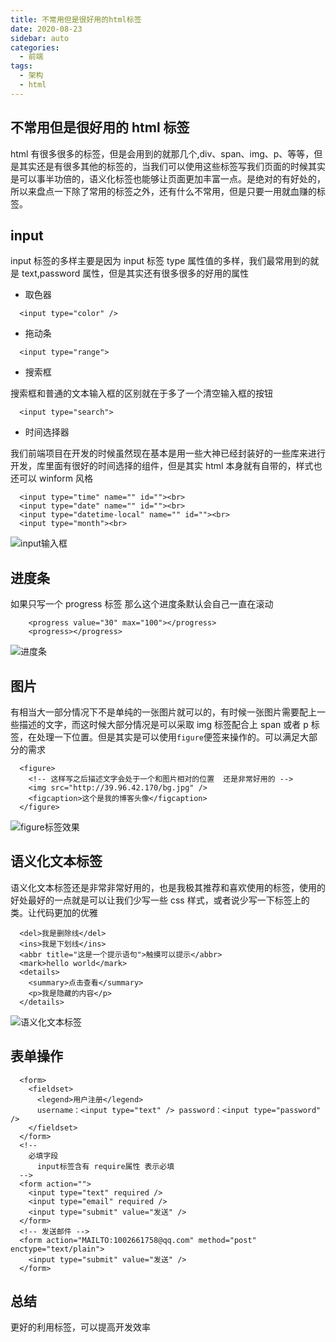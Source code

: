 ```yaml
---
title: 不常用但是很好用的html标签
date: 2020-08-23
sidebar: auto
categories:
  - 前端
tags:
  - 架构
  - html
---
```


## 不常用但是很好用的 html 标签

html 有很多很多的标签，但是会用到的就那几个,div、span、img、p、等等，但是其实还是有很多其他的标签的，当我们可以使用这些标签写我们页面的时候其实是可以事半功倍的，语义化标签也能够让页面更加丰富一点。是绝对的有好处的，所以来盘点一下除了常用的标签之外，还有什么不常用，但是只要一用就血赚的标签。

<!-- more -->

## input

input 标签的多样主要是因为 input 标签 type 属性值的多样，我们最常用到的就是 text,password 属性，但是其实还有很多很多的好用的属性

- 取色器

```
  <input type="color" />
```

- 拖动条

```
  <input type="range">
```

- 搜索框

搜索框和普通的文本输入框的区别就在于多了一个清空输入框的按钮

```
  <input type="search">
```

- 时间选择器

我们前端项目在开发的时候虽然现在基本是用一些大神已经封装好的一些库来进行开发，库里面有很好的时间选择的组件，但是其实 html 本身就有自带的，样式也还可以 winform 风格

```
  <input type="time" name="" id=""><br>
  <input type="date" name="" id=""><br>
  <input type="datetime-local" name="" id=""><br>
  <input type="month"><br>
```

![input输入框](https://img-blog.csdnimg.cn/20200823224539631.png#pic_center)

## 进度条

如果只写一个 progress 标签 那么这个进度条默认会自己一直在滚动

```
    <progress value="30" max="100"></progress>
    <progress></progress>
```

![进度条](https://img-blog.csdnimg.cn/20200823225759763.png#pic_center)

## 图片

有相当大一部分情况下不是单纯的一张图片就可以的，有时候一张图片需要配上一些描述的文字，而这时候大部分情况是可以采取 img 标签配合上 span 或者 p 标签，在处理一下位置。但是其实是可以使用`figure`便签来操作的。可以满足大部分的需求

```
  <figure>
    <!-- 这样写之后描述文字会处于一个和图片相对的位置  还是非常好用的 -->
    <img src="http://39.96.42.170/bg.jpg" />
    <figcaption>这个是我的博客头像</figcaption>
  </figure>
```

![figure标签效果](https://img-blog.csdnimg.cn/20200823230202194.png?x-oss-process=image/watermark,type_ZmFuZ3poZW5naGVpdGk,shadow_10,text_aHR0cHM6Ly9ibG9nLmNzZG4ubmV0L3dlaXhpbl80NjI0MDE2Mg==,size_16,color_FFFFFF,t_70#pic_center)

## 语义化文本标签

语义化文本标签还是非常非常好用的，也是我极其推荐和喜欢使用的标签，使用的好处最好的一点就是可以让我们少写一些 css 样式，或者说少写一下标签上的类。让代码更加的优雅

```
  <del>我是删除线</del>
  <ins>我是下划线</ins>
  <abbr title="这是一个提示语句">触摸可以提示</abbr>
  <mark>hello world</mark>
  <details>
    <summary>点击查看</summary>
    <p>我是隐藏的内容</p>
  </details>
```

![语义化文本标签](https://img-blog.csdnimg.cn/20200823231259625.png#pic_center)

## 表单操作

```
  <form>
    <fieldset>
      <legend>用户注册</legend>
      username：<input type="text" /> password：<input type="password" />
    </fieldset>
  </form>
  <!--
    必填字段
      input标签含有 require属性 表示必填
  -->
  <form action="">
    <input type="text" required />
    <input type="email" required />
    <input type="submit" value="发送" />
  </form>
  <!-- 发送邮件 -->
  <form action="MAILTO:1002661758@qq.com" method="post" enctype="text/plain">
    <input type="submit" value="发送" />
  </form>
```

## 总结

更好的利用标签，可以提高开发效率
